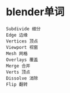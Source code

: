 # blender单词

~~~
Subdivide 细分
Edge 边缘
Vertices 顶点
Viewport 视窗
Mesh 网格
Overlays 覆盖
Merge 合并
Verts 顶点
Dissolve 消除
Flip 翻转
~~~